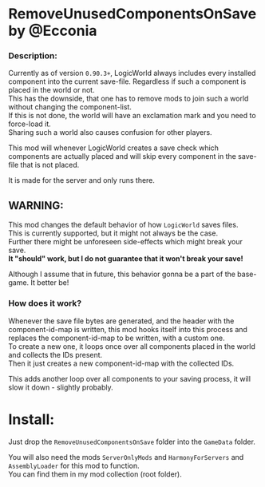 # RemoveUnusedComponentsOnSave by @Ecconia

### Description:

Currently as of version `0.90.3+`, LogicWorld always includes every installed component into the current save-file.
 Regardless if such a component is placed in the world or not.\
This has the downside, that one has to remove mods to join such a world without changing the component-list.\
If this is not done, the world will have an exclamation mark and you need to force-load it.\
Sharing such a world also causes confusion for other players.

This mod will whenever LogicWorld creates a save check which components are actually placed and will skip every component in the save-file that is not placed.

It is made for the server and only runs there.

## WARNING:

This mod changes the default behavior of how `LogicWorld` saves files.\
This is currently supported, but it might not always be the case.\
Further there might be unforeseen side-effects which might break your save.\
**It "should" work, but I do not guarantee that it won't break your save!** 

Although I assume that in future, this behavior gonna be a part of the base-game. It better be!

### How does it work?

Whenever the save file bytes are generated, and the header with the component-id-map is written,
 this mod hooks itself into this process and replaces the component-id-map to be written, with a custom one.\
To create a new one, it loops once over all components placed in the world and collects the IDs present.\
Then it just creates a new component-id-map with the collected IDs.

This adds another loop over all components to your saving process, it will slow it down - slightly probably.

# Install:

Just drop the `RemoveUnusedComponentsOnSave` folder into the `GameData` folder.

You will also need the mods `ServerOnlyMods` and `HarmonyForServers` and `AssemblyLoader` for this mod to function.\
You can find them in my mod collection (root folder).
